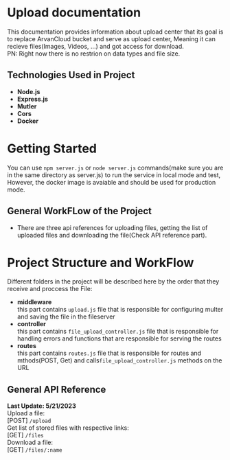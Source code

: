 # Upload documentation  

This documentation provides information about upload center that its goal is to replace ArvanCloud bucket and serve as upload center, Meaning it can recieve files(Images, Videos, ...) and got access for download.  
PN: Right now there is no restrion on data types and file size.  

## **Technologies Used in Project**  
* **Node.js**
* **Express.js**
* **Mutler**
* **Cors**
* **Docker**

# **Getting Started**  
You can use `npm server.js` or `node server.js` commands(make sure you are in the same directory as server.js) to run the service in local mode and test, However, the docker image is avaiable and should be used for production mode.  

## **General WorkFLow of the Project**  
* There are three api references for uploading files, getting the list of uploaded files and downloading the file(Check API reference part).  

# **Project Structure and WorkFlow**  
Different folders in the project will be described here by the order that they receive and proccess the File:  
* **middleware**  
this part contains `upload.js` file that is responsible for configuring multer and saving the file in the fileserver  
* **controller**  
this part contains `file_upload_controller.js` file that is responsible for handling errors and functions that are responsible for serving the routes  
* **routes**  
this part contains `routes.js` file that is responsible for routes and mthods(POST, Get) and calls`file_upload_controller.js` methods on the URL  


## **General API Reference**  
**Last Update: 5/21/2023**  
Upload a file:  
[POST] `/upload`  
Get list of stored files with respective links:  
[GET] `/files`  
Download a file:  
[GET] `/files/:name`  